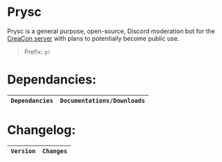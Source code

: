 # Prysc

Prysc is a general purpose, open-source, Discord moderation bot for the [CreaCon server](https://discord.gg/3F36rGDgah "CreaCon") with plans to potentially become public use. 

> Prefix: `p!`

# Dependancies:
| `Dependancies` | `Documentations/Downloads`|
| ------ | ------ | 

# Changelog:
| `Version` | `Changes` | 
| ------ | ------ | 
